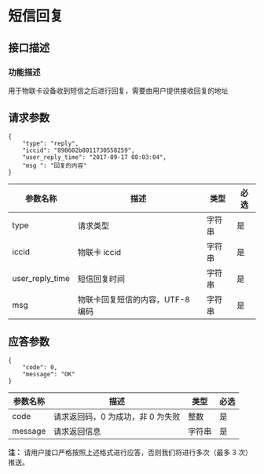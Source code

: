# 短信回复
## 接口描述
### 功能描述
用于物联卡设备收到短信之后进行回复，需要由用户提供接收回复的地址

## 请求参数
	{
	    "type": "reply",
	    "iccid": "898602b8011730558259",
	    "user_reply_time": "2017-09-17 08:03:04", 
	    "msg ": "回复的内容"
	}
|参数名称|描述|类型|必选|
|-----|-----|-----|-----|
|type|请求类型|字符串|是|
|iccid|物联卡 iccid|字符串|是|
|user_reply_time|短信回复时间|字符串|是|
|msg|物联卡回复短信的内容，UTF-8 编码|字符串|是|

## 应答参数
	{
	    "code": 0,
	    "message": "OK"
	}
|参数名称|描述|类型|必选|
|-----|-----|-----|-----|
|code|请求返回码，0 为成功，非 0 为失败|整数|是|
|message|请求返回信息|字符串|是|

**注：**
请用户接口严格按照上述格式进行应答，否则我们将进行多次（最多 3 次）推送。